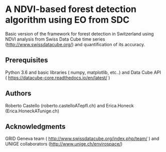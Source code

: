 # A NDVI-based forest detection algorithm using EO from SDC

Basic version of the framework for forest detection in Switzerland using NDVI analysis from Swiss Data Cube time series (http://www.swissdatacube.org/) and quantification of its accuracy.

## Prerequisites

Python 3.6 and basic libraries ( numpy, matplotlib, etc..) and Data Cube API ( https://datacube-core.readthedocs.io/en/latest/ )

## Authors

Roberto Castello (roberto.castelloATepfl.ch)  and Erica.Honeck (Erica.HoneckATunige.ch)

## Acknowledgments

GRID Geneva team ( http://www.swissdatacube.org/index.php/team/ ) and UNIGE collaborators (http://www.unige.ch/envirospace/) 